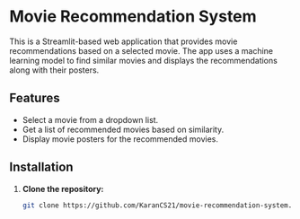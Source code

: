 # Movie Recommendation System

This is a Streamlit-based web application that provides movie recommendations based on a selected movie. The app uses a machine learning model to find similar movies and displays the recommendations along with their posters.

## Features

- Select a movie from a dropdown list.
- Get a list of recommended movies based on similarity.
- Display movie posters for the recommended movies.

## Installation

1. **Clone the repository:**
   ```bash
   git clone https://github.com/KaranCS21/movie-recommendation-system.git
